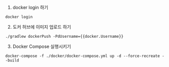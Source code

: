 1. docker login 하기
```shell
docker login
```

2. 도커 허브에 이미지 업로드 하기
```shell
./gradlew dockerPush -PdUsername={{docker.Username}}
```

3. Docker Compose 실행시키기 
```shell
docker-compose -f ./docker/docker-compose.yml up -d --force-recreate --build
```